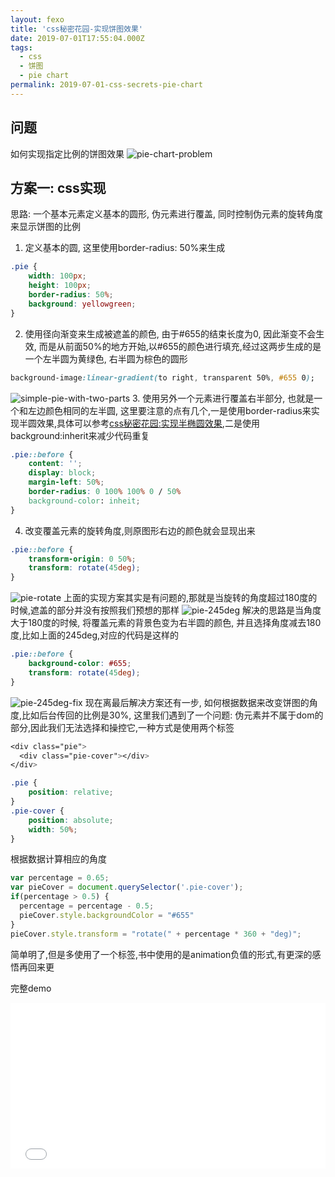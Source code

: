 ```yaml
---
layout: fexo
title: 'css秘密花园-实现饼图效果'
date: 2019-07-01T17:55:04.000Z
tags:
  - css
  - 饼图
  - pie chart
permalink: 2019-07-01-css-secrets-pie-chart
---
```

## 问题
如何实现指定比例的饼图效果
![pie-chart-problem](http://blog.chenxiaoyao.cn/image/2019-07-01-css-secrets-pie-chart/pie-chart-problem.png)

## 方案一: css实现
思路: 一个基本元素定义基本的圆形, 伪元素进行覆盖, 同时控制伪元素的旋转角度来显示饼图的比例
1. 定义基本的圆, 这里使用border-radius: 50%来生成
```css
.pie {
    width: 100px;
    height: 100px;
    border-radius: 50%;
    background: yellowgreen;
}
```

2. 使用径向渐变来生成被遮盖的颜色, 由于#655的结束长度为0, 因此渐变不会生效, 而是从前面50%的地方开始,以#655的颜色进行填充,经过这两步生成的是一个左半圆为黄绿色, 右半圆为棕色的圆形
```css
background-image:linear-gradient(to right, transparent 50%, #655 0);
```
![simple-pie-with-two-parts](http://blog.chenxiaoyao.cn/image/2019-07-01-css-secrets-pie-chart/simple-pie-with-two-parts.png)
3. 使用另外一个元素进行覆盖右半部分, 也就是一个和左边颜色相同的左半圆, 这里要注意的点有几个,一是使用border-radius来实现半圆效果,具体可以参考[css秘密花园:实现半椭圆效果](http://chenxiaoyao.cn/2019/06/14/css-secrets-flexible-ellipses/),二是使用background:inherit来减少代码重复
```css
.pie::before {
    content: '';
    display: block;
    margin-left: 50%;
    border-radius: 0 100% 100% 0 / 50% 
    background-color: inheit;
}
```
4. 改变覆盖元素的旋转角度,则原图形右边的颜色就会显现出来
```css
.pie::before {
    transform-origin: 0 50%;
    transform: rotate(45deg);
}
```

![pie-rotate](http://blog.chenxiaoyao.cn/image/2019-07-01-css-secrets-pie-chart/pie-rotate.png)
上面的实现方案其实是有问题的,那就是当旋转的角度超过180度的时候,遮盖的部分并没有按照我们预想的那样
![pie-245deg](http://blog.chenxiaoyao.cn/image/2019-07-01-css-secrets-pie-chart/pie-245deg.png)
解决的思路是当角度大于180度的时候, 将覆盖元素的背景色变为右半圆的颜色, 并且选择角度减去180度,比如上面的245deg,对应的代码是这样的
```css
.pie::before {
    background-color: #655;
    transform: rotate(45deg);
}
```
![pie-245deg-fix](http://blog.chenxiaoyao.cn/image/2019-07-01-css-secrets-pie-chart/pie-245deg-fix.png)
现在离最后解决方案还有一步, 如何根据数据来改变饼图的角度,比如后台传回的比例是30%, 这里我们遇到了一个问题: 伪元素并不属于dom的部分,因此我们无法选择和操控它,一种方式是使用两个标签
```css
<div class="pie">
  <div class="pie-cover"></div>
</div>

.pie {
    position: relative;
}
.pie-cover {
    position: absolute;
    width: 50%;
}
```
根据数据计算相应的角度
```js
var percentage = 0.65;
var pieCover = document.querySelector('.pie-cover');
if(percentage > 0.5) {
  percentage = percentage - 0.5;
  pieCover.style.backgroundColor = "#655"
}
pieCover.style.transform = "rotate(" + percentage * 360 + "deg)";
```
简单明了,但是多使用了一个标签,书中使用的是animation负值的形式,有更深的感悟再回来更

完整demo
<iframe height="265" style="width: 100%;" scrolling="no" title="css-secrets-pie-chart" src="//codepen.io/Allen6228/embed/VJQJbK/?height=265&theme-id=0&default-tab=css,result" frameborder="no" allowtransparency="true" allowfullscreen="true">
  See the Pen <a href='https://codepen.io/Allen6228/pen/VJQJbK/'>css-secrets-pie-chart</a> by XiaoYao
  (<a href='https://codepen.io/Allen6228'>@Allen6228</a>) on <a href='https://codepen.io'>CodePen</a>.
</iframe>

